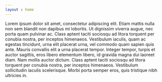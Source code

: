 ```yaml
---
layout : home
---
```


Lorem ipsum dolor sit amet, consectetur adipiscing elit. Etiam mattis nulla non sem blandit non dapibus mi lobortis. Ut dignissim viverra augue, nec porta quam pulvinar ac. Class aptent taciti sociosqu ad litora torquent per conubia nostra, per inceptos himenaeos. Vestibulum iaculis, quam ac egestas tincidunt, urna elit placerat urna, vel commodo quam sapien quis ante. Mauris convallis elit a urna placerat tempor. Integer tempor, turpis et auctor sagittis, eros libero elementum libero, id gravida magna dui laoreet diam. Nam mollis auctor dictum. Class aptent taciti sociosqu ad litora torquent per conubia nostra, per inceptos himenaeos. Vestibulum sollicitudin iaculis scelerisque. Morbi porta semper eros, quis tristique nibh ultricies in.
